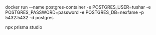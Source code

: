  docker run --name postgres-container -e POSTGRES_USER=tushar -e POSTGRES_PASSWORD=password -e POSTGRES_DB=nexfame -p 5432:5432 -d postgres    

 npx prisma studio